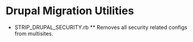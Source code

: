 # Drupal Migration Utilities

* STRIP_DRUPAL_SECURITY.rb
** Removes all security related configs from multisites.
